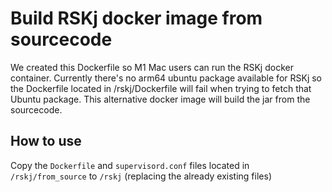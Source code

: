 # Build RSKj docker image from sourcecode

We created this Dockerfile so M1 Mac users can run the RSKj docker container. Currently there's no arm64 ubuntu package
available for RSKj so the Dockerfile located in /rskj/Dockerfile will fail when trying to fetch that Ubuntu package.
This alternative docker image will build the jar from the sourcecode.

## How to use

Copy the `Dockerfile` and `supervisord.conf` files located in `/rskj/from_source` to `/rskj` (replacing the already
existing files)
